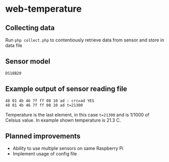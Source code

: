 # web-temperature

## Collecting data
Run `php collect.php` to contentiously retrieve data from sensor and store in data file

## Sensor model
`DS18B20`

## Example output of sensor reading file

```
48 01 4b 46 7f ff 08 10 ad : crc=ad YES
48 01 4b 46 7f ff 08 10 ad t=21300
```

Temperature is the last element, in this case `t=21300` and is 1/1000 of Celsius value. In example shown temperature is 21.3 C.

## Planned improvements
- Ability to use multiple sensors on same Raspberry Pi
- Implement usage of config file